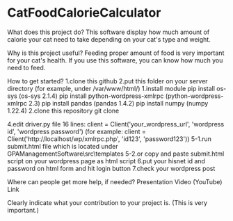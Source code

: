 # CatFoodCalorieCalculator
What does this project do? 
This software display how much amount of calorie your cat need to take depending on your cat's type and weight.

Why is this project useful? 
Feeding proper amount of food is very important for your cat's health. If you use this software, you can know how much you need to feed.

How to get started?
1.clone this github
2.put this folder on your server directory (for example, under /var/www/html/)
1.install module
    pip install os-sys (os-sys 2.1.4)
    pip install python-wordpress-xmlrpc (python-wordpress-xmlrpc 2.3)
    pip install pandas (pandas 1.4.2)
    pip install numpy (numpy 1.22.4)
  2.clone this repository
    git clone 
    
  4.edit driver.py file
    16 lines: client = Client('your_wordpress_url', 'wordpress id', 'wordpress password')
    (for example: client = Client('http://localhost/wp/xmlrpc.php', 'id123', 'password123'))
  5-1.run submit.html file which is located under GPAManagementSoftware\src\templates
  5-2.or copy and paste submit.html script on your wordpress page as html script
  6.put your hisnet id and password on html form and hit login button
  7.check your wordpress post

Where can people get more help, if needed? Presentation Video (YouTube) Link
  
Clearly indicate what your contribution to your project is. (This is very important.)
  
